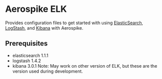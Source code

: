# Aerospike ELK
Provides configuration files to get started with using [ElasticSearch](http://www.elasticsearch.org/),
[LogStash](http://logstash.net/), and
[Kibana](http://www.elasticsearch.org/overview/kibana/) with Aerospike.

## Prerequisites
- elasticsearch 1.1.1
- logstash 1.4.2
- kibana 3.0.1
Note: May work on other version of ELK, but these are the version used during
development.

